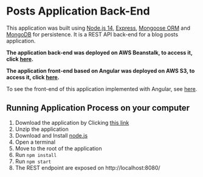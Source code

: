 # Posts Application Back-End

This application was built using [Node.js 14](https://nodejs.org/en/), [Express](https://expressjs.com/), [Mongoose ORM](https://mongoosejs.com/) and [MongoDB](https://www.mongodb.com/) for persistence. It is a REST API back-end for a blog posts application.

**The application back-end was deployed on AWS Beanstalk, to access it, click [here](http://nodeposts-env.eba-srzq9t4e.eu-west-2.elasticbeanstalk.com/).**

**The application front-end based on Angular was deployed on AWS S3, to access it, click [here](http://angular-posts.s3-website.eu-west-2.amazonaws.com/).**

To see the front-end of this application implemented with Angular, see [here](https://github.com/gaetanBloch/angular-posts).

## Running Application Process on your computer

1. Download the application by Clicking [this link](https://github.com/gaetanBloch/nodejs-posts/archive/master.zip)
2. Unzip the application
3. Download and Install [node.js](https://nodejs.org/en/download/) 
4. Open a terminal
5. Move to the root of the application
6. Run `npm install`
7. Run `npm start`
8. The REST endpoint are exposed on http://localhost:8080/
